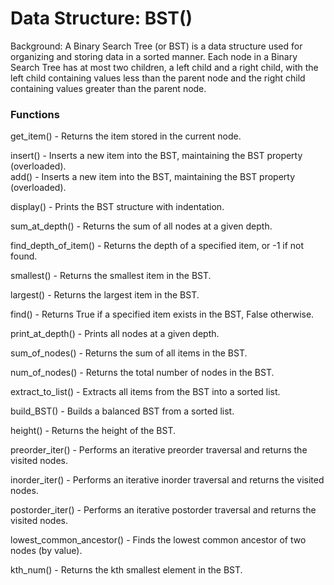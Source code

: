 # Data Structure: BST()

Background: A Binary Search Tree (or BST) is a data structure used for organizing and storing data in a sorted manner. Each node in a Binary Search Tree has at most two children, a left child and a right child, with the left child containing values less than the parent node and the right child containing values greater than the parent node.

### Functions
get_item() - Returns the item stored in the current node.

insert() - Inserts a new item into the BST, maintaining the BST property (overloaded).\
add() - Inserts a new item into the BST, maintaining the BST property (overloaded).

display() - Prints the BST structure with indentation.

sum_at_depth() - Returns the sum of all nodes at a given depth.

find_depth_of_item() - Returns the depth of a specified item, or -1 if not found.

smallest() - Returns the smallest item in the BST.

largest() - Returns the largest item in the BST.

find() - Returns True if a specified item exists in the BST, False otherwise.

print_at_depth() - Prints all nodes at a given depth.

sum_of_nodes() - Returns the sum of all items in the BST.

num_of_nodes() - Returns the total number of nodes in the BST.

extract_to_list() - Extracts all items from the BST into a sorted list.

build_BST() - Builds a balanced BST from a sorted list.

height() - Returns the height of the BST.

preorder_iter() - Performs an iterative preorder traversal and returns the visited nodes.

inorder_iter() - Performs an iterative inorder traversal and returns the visited nodes.

postorder_iter() - Performs an iterative postorder traversal and returns the visited nodes.

lowest_common_ancestor() - Finds the lowest common ancestor of two nodes (by value).

kth_num() - Returns the kth smallest element in the BST.
